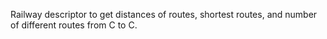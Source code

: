 Railway descriptor to get distances of routes, shortest routes, and number of different routes from C to C.
